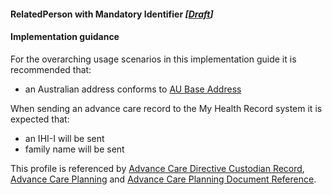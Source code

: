 #### RelatedPerson with Mandatory Identifier  *[[Draft](http://hl7.org/fhir/stu3/valueset-publication-status.html)]*

#### Implementation guidance
For the overarching usage scenarios in this implementation guide it is recommended that:
* an Australian address conforms to [AU Base Address](http://build.fhir.org/ig/hl7au/au-fhir-base-stu3/StructureDefinition-au-address.html)

When sending an advance care record to the My Health Record system it is expected that:
* an IHI-I will be sent
* family name will be sent

This profile is referenced by [Advance Care Directive Custodian Record](StructureDefinition-composition-acdcr-1.html), [Advance Care Planning](StructureDefinition-composition-acp-1.html) and [Advance Care Planning Document Reference](StructureDefinition-documentreference-acp-1.html).